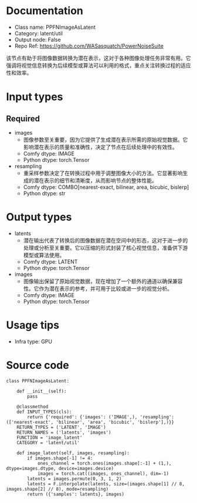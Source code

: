 # Documentation
- Class name: PPFNImageAsLatent
- Category: latent/util
- Output node: False
- Repo Ref: https://github.com/WASasquatch/PowerNoiseSuite

该节点有助于将图像数据转换为潜在表示，这对于各种图像处理任务非常有用。它强调将视觉信息转换为后续模型或算法可以利用的格式，重点关注转换过程的适应性和效率。

# Input types
## Required
- images
    - 图像参数至关重要，因为它提供了生成潜在表示所需的原始视觉数据。它影响潜在表示的质量和准确性，决定了节点在后续处理中的有效性。
    - Comfy dtype: IMAGE
    - Python dtype: torch.Tensor
- resampling
    - 重采样参数决定了在转换过程中用于调整图像大小的方法。它显著影响生成的潜在表示的细节和清晰度，从而影响节点的整体性能。
    - Comfy dtype: COMBO[nearest-exact, bilinear, area, bicubic, bislerp]
    - Python dtype: str

# Output types
- latents
    - 潜在输出代表了转换后的图像数据在潜在空间中的形态，这对于进一步的处理或分析至关重要。它以压缩的形式封装了核心视觉信息，准备供下游模型或算法使用。
    - Comfy dtype: LATENT
    - Python dtype: torch.Tensor
- images
    - 图像输出保留了原始视觉数据，现在增加了一个额外的通道以确保兼容性。它作为潜在表示的参考，并可用于比较或进一步的视觉分析。
    - Comfy dtype: IMAGE
    - Python dtype: torch.Tensor

# Usage tips
- Infra type: GPU

# Source code
```
class PPFNImageAsLatent:

    def __init__(self):
        pass

    @classmethod
    def INPUT_TYPES(cls):
        return {'required': {'images': ('IMAGE',), 'resampling': (['nearest-exact', 'bilinear', 'area', 'bicubic', 'bislerp'],)}}
    RETURN_TYPES = ('LATENT', 'IMAGE')
    RETURN_NAMES = ('latents', 'images')
    FUNCTION = 'image_latent'
    CATEGORY = 'latent/util'

    def image_latent(self, images, resampling):
        if images.shape[-1] != 4:
            ones_channel = torch.ones(images.shape[:-1] + (1,), dtype=images.dtype, device=images.device)
            images = torch.cat((images, ones_channel), dim=-1)
        latents = images.permute(0, 3, 1, 2)
        latents = F.interpolate(latents, size=(images.shape[1] // 8, images.shape[2] // 8), mode=resampling)
        return ({'samples': latents}, images)
```
